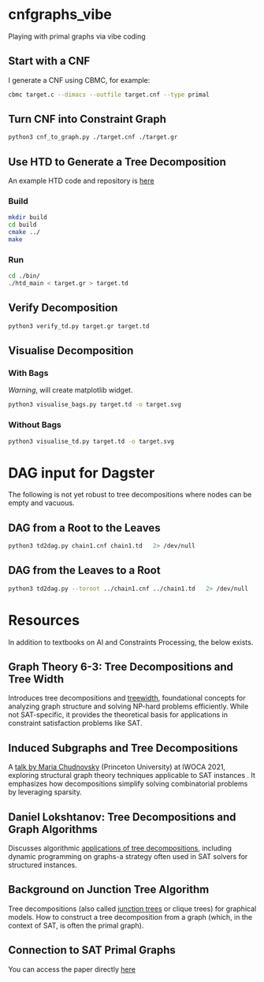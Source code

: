 # cnfgraphs_vibe

Playing with primal graphs via vibe coding 

## Start with a CNF

I generate a CNF using CBMC, for example:

```bash
cbmc target.c --dimacs --outfile target.cnf --type primal
```

## Turn CNF into Constraint Graph

```bash
python3 cnf_to_graph.py ./target.cnf ./target.gr
```

## Use HTD to Generate a Tree Decomposition

An example HTD code and repository is [here](https://github.com/mabseher/htd)

### Build

```bash
mkdir build
cd build
cmake ../
make
```
### Run

```bash
cd ./bin/
./htd_main < target.gr > target.td
```

## Verify Decomposition

```bash
python3 verify_td.py target.gr target.td
```

## Visualise Decomposition

### With Bags

*Warning*, will create matplotlib widget.

```bash
python3 visualise_bags.py target.td -o target.svg
```

### Without Bags

```bash
python3 visualise_td.py target.td -o target.svg
```

# DAG input for Dagster

The following is not yet robust to tree decompositions where nodes can be empty and vacuous. 

## DAG from a Root to the Leaves

```bash
python3 td2dag.py chain1.cnf chain1.td   2> /dev/null
```

## DAG from the Leaves to a Root

```bash
python3 td2dag.py --toroot ../chain1.cnf ../chain1.td   2> /dev/null
```

# Resources

In addition to textbooks on AI and Constraints Processing, the below exists.

## Graph Theory 6-3: Tree Decompositions and Tree Width 
 
Introduces tree decompositions and [treewidth](https://www.youtube.com/watch?v=gCZrasaG0vA), foundational concepts for analyzing graph structure and solving NP-hard problems efficiently. While not SAT-specific, it provides the theoretical basis for applications in constraint satisfaction problems like SAT.

## Induced Subgraphs and Tree Decompositions

A [talk by Maria Chudnovsky](https://youtu.be/cF7fJT7iFnM?si=tyiq0foWp1pt1CKb&t=717) (Princeton University) at IWOCA 2021, exploring structural graph theory techniques applicable to SAT instances . It emphasizes how decompositions simplify solving combinatorial problems by leveraging sparsity.

## Daniel Lokshtanov: Tree Decompositions and Graph Algorithms

Discusses algorithmic [applications of tree decompositions](https://www.youtube.com/watch?v=AW3MVauVrik), including dynamic programming on graphs-a strategy often used in SAT solvers for structured instances.

## Background on Junction Tree Algorithm

Tree decompositions (also called [junction trees](https://youtu.be/d8tKC5vxVv8?si=HhN_iJO72-0SfaHW) or clique trees) for graphical models. How to construct a tree decomposition from a graph (which, in the context of SAT, is often the primal graph).

## Connection to SAT Primal Graphs

You can access the paper directly [here](https://pageperso.lis-lab.fr/cyril.terrioux/en/publis/ictai2009a.pdf)
